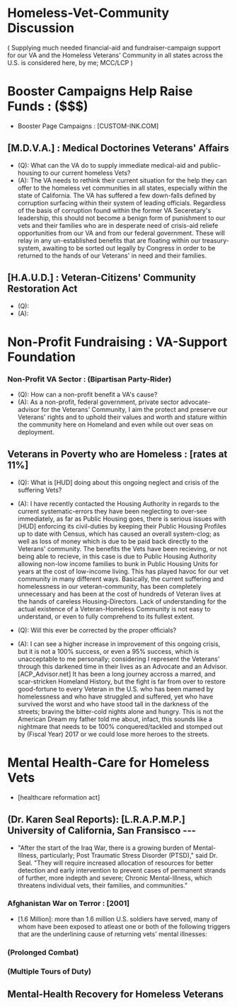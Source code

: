 # Homeless-Vet-Community Discussion
( Supplying much needed financial-aid and fundraiser-campaign support for our VA and the Homeless Veterans' Community in all states across the U.S. is considered here, by me; MCC/LCP )

# Booster Campaigns Help Raise Funds : ($$$)
* Booster Page Campaigns : [CUSTOM-INK.COM]


## [M.D.V.A.] : Medical Doctorines Veterans' Affairs

* (Q): What can the VA do to supply immediate medical-aid and public-housing to our current homeless Vets? 
* (A): The VA needs to rethink their current situation for the help they can offer to the homeless vet communities in all states, especially within the state of California. The VA has suffered a few down-falls defined by corruption surfacing within their system of leading officials. Regardless of the basis of corruption found within the former VA Seceretary's leadership, this should not become a benign form of punishment to our vets and their families who are in desperate need of crisis-aid reliefe opportunities from our VA and from our federal government. These will relay in any un-established benefits that are floating within our treasury-system, awaiting to be sorted out legally by Congress in order to be returned to the hands of our Veterans' in need and their families.

## [H.A.U.D.] : Veteran-Citizens' Community Restoration Act 

* (Q): 
* (A): 

# Non-Profit Fundraising : VA-Support Foundation

### Non-Profit VA Sector : (Bipartisan Party-Rider)

* (Q): How can a non-profit benefit a VA's cause?
* (A): As a non-profit, federal government, private sector advocate-advisor for the Veterans' Community, I aim the protect and preserve our Veterans' rights and to uphold their values and worth and stature within the community here on Homeland and even while out over seas on deployment.

## Veterans in Poverty who are Homeless : [rates at 11%]
* (Q): What is [HUD] doing about this ongoing neglect and crisis of the suffering Vets?
* (A): I have recently contacted the Housing Authority in regards to the current systematic-errors they have been neglecting to over-see immediately, as far as Public Housing goes, there is serious issues with [HUD] enforcing its civil-duties by keeping their Public Housing Profiles up to date with Census, which has caused an overall system-clog; as well as loss of money which is due to be paid back directly to the Veterans' community. The benefits the Vets have been recieving, or not being able to recieve, in this case is due to Public Housing Authority allowing non-low income families to bunk in Public Housing Units for years at the cost of low-income living. This has played havoc for our vet community in many different ways. Basically, the current suffering and homelessness in our veteran-community, has been completely unnecessary and has been at the cost of hundreds of Veteran lives at the hands of careless Housing-Directors. Lack of understanding for the actual existence of a Veteran-Homeless Community is not easy to understand, or even to fully comprehend to its fullest extent.

* (Q): Will this ever be corrected by the proper officials?
* (A): I can see a higher increase in improvement of this ongoing crisis, but it is not a 100% success, or even a 95% success, which is unacceptable to me personally; considering I represent the Veterans' through this darkened time in their lives as an Advocate and an Advisor. [ACP_Advisor.net] It has been a long journey accross a marred, and scar-stricken Homeland History, but the fight is far from over to restore good-fortune to every Veteran in the U.S. who has been mamed by homelessness and who have struggled and suffered, yet who have survived the worst and who have stood tall in the darkness of the streets; braving the bitter-cold nights alone and hungry. This is not the American Dream my father told me about, infact, this sounds like a nightmare that needs to be 100% conquered/tackled and stomped out by (Fiscal Year) 2017 or we could lose more heroes to the streets.

# Mental Health-Care for Homeless Vets
* [healthcare reformation act]

## (Dr. Karen Seal Reports): [L.R.A.P.M.P.] University of California, San Fransisco ---
* "After the start of the Iraq War, there is a growing burden of Mental-Illness, particularly; Post Traumatic Stress Disorder (PTSD)," said Dr. Seal. "They will require increased allocation of resources for better detection and early intervention to prevent cases of permanent strands of further, more indepth and severe; Chronic Mental-Illness, which threatens individual vets, their families, and communities."

### Afghanistan War on Terror : [2001]
* [1.6 Million]: more than 1.6 million U.S. soldiers have served, many of whom have been exposed to atleast one or both of the following triggers that are the underlining cause of returning vets' mental illnesses:
### (Prolonged Combat)
### (Multiple Tours of Duty)


## Mental-Health Recovery for Homeless Veterans 
